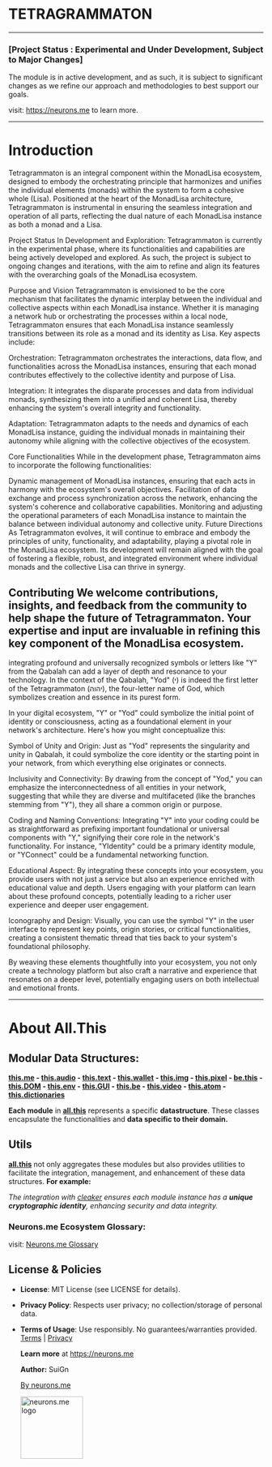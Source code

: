 # TETRAGRAMMATON

-----------

### [Project Status : Experimental and Under Development, Subject to Major Changes]

The module is in active development, and as such, it is subject to significant changes as we refine our approach and methodologies to best support our goals.

visit: https://neurons.me to learn more.

----------

# Introduction

Tetragrammaton is an integral component within the MonadLisa ecosystem, designed to embody the orchestrating principle that harmonizes and unifies the individual elements (monads) within the system to form a cohesive whole (Lisa). Positioned at the heart of the MonadLisa architecture, Tetragrammaton is instrumental in ensuring the seamless integration and operation of all parts, reflecting the dual nature of each MonadLisa instance as both a monad and a Lisa.

Project Status
In Development and Exploration: Tetragrammaton is currently in the experimental phase, where its functionalities and capabilities are being actively developed and explored. As such, the project is subject to ongoing changes and iterations, with the aim to refine and align its features with the overarching goals of the MonadLisa ecosystem.

Purpose and Vision
Tetragrammaton is envisioned to be the core mechanism that facilitates the dynamic interplay between the individual and collective aspects within each MonadLisa instance. Whether it is managing a network hub or orchestrating the processes within a local node, Tetragrammaton ensures that each MonadLisa instance seamlessly transitions between its role as a monad and its identity as Lisa. Key aspects include:

Orchestration: Tetragrammaton orchestrates the interactions, data flow, and functionalities across the MonadLisa instances, ensuring that each monad contributes effectively to the collective identity and purpose of Lisa.

Integration: It integrates the disparate processes and data from individual monads, synthesizing them into a unified and coherent Lisa, thereby enhancing the system's overall integrity and functionality.

Adaptation: Tetragrammaton adapts to the needs and dynamics of each MonadLisa instance, guiding the individual monads in maintaining their autonomy while aligning with the collective objectives of the ecosystem.

Core Functionalities
While in the development phase, Tetragrammaton aims to incorporate the following functionalities:

Dynamic management of MonadLisa instances, ensuring that each acts in harmony with the ecosystem's overall objectives.
Facilitation of data exchange and process synchronization across the network, enhancing the system's coherence and collaborative capabilities.
Monitoring and adjusting the operational parameters of each MonadLisa instance to maintain the balance between individual autonomy and collective unity.
Future Directions
As Tetragrammaton evolves, it will continue to embrace and embody the principles of unity, functionality, and adaptability, playing a pivotal role in the MonadLisa ecosystem. Its development will remain aligned with the goal of fostering a flexible, robust, and integrated environment where individual monads and the collective Lisa can thrive in synergy.

Contributing
We welcome contributions, insights, and feedback from the community to help shape the future of Tetragrammaton. Your expertise and input are invaluable in refining this key component of the MonadLisa ecosystem.
----------

 integrating profound and universally recognized symbols or letters like "Y" from the Qabalah can add a layer of depth and resonance to your technology. In the context of the Qabalah, "Yod" (י) is indeed the first letter of the Tetragrammaton (יהוה), the four-letter name of God, which symbolizes creation and essence in its purest form.

In your digital ecosystem, "Y" or "Yod" could symbolize the initial point of identity or consciousness, acting as a foundational element in your network's architecture. Here's how you might conceptualize this:

Symbol of Unity and Origin: Just as "Yod" represents the singularity and unity in Qabalah, it could symbolize the core identity or the starting point in your network, from which everything else originates or connects.

Inclusivity and Connectivity: By drawing from the concept of "Yod," you can emphasize the interconnectedness of all entities in your network, suggesting that while they are diverse and multifaceted (like the branches stemming from "Y"), they all share a common origin or purpose.

Coding and Naming Conventions: Integrating "Y" into your coding could be as straightforward as prefixing important foundational or universal components with "Y," signifying their core role in the network's functionality. For instance, "YIdentity" could be a primary identity module, or "YConnect" could be a fundamental networking function.

Educational Aspect: By integrating these concepts into your ecosystem, you provide users with not just a service but also an experience enriched with educational value and depth. Users engaging with your platform can learn about these profound concepts, potentially leading to a richer user experience and deeper user engagement.

Iconography and Design: Visually, you can use the symbol "Y" in the user interface to represent key points, origin stories, or critical functionalities, creating a consistent thematic thread that ties back to your system's foundational philosophy.

By weaving these elements thoughtfully into your ecosystem, you not only create a technology platform but also craft a narrative and experience that resonates on a deeper level, potentially engaging users on both intellectual and emotional fronts.


----------

# About All.This

## Modular Data Structures:

**[this.me](https://suign.github.io/this.me)  - [this.audio](https://suign.github.io/this.audio) - [this.text](https://suign.github.io/this.text) - [this.wallet](https://suign.github.io/this.wallet) - [this.img](https://suign.github.io/this.img) - [this.pixel](https://suign.github.io/Pixels) - [be.this](https://suign.github.io/be.this) - [this.DOM](https://suign.github.io/this.DOM) - [this.env](https://suign.github.io/this.env/) - [this.GUI](https://suign.github.io/this.GUI) - [this.be](https://suign.github.io/this.be) - [this.video](https://suign.github.io/this.video) - [this.atom](https://suign.github.io/this.atom) - [this.dictionaries](https://suign.github.io/this.dictionaries/)**

**Each module** in **[all.this](https://neurons.me/all-this)** represents a specific **datastructure**. These classes encapsulate the functionalities and **data specific to their domain.**

## **Utils**

**[all.this](https://neurons.me/all-this)** not only aggregates these modules but also provides utilities to facilitate the integration, management, and enhancement of these data structures. **For example:**

*The integration with [cleaker](https://suign.github.io/cleaker/) ensures each module instance has a **unique cryptographic identity**, enhancing security and data integrity.*

### Neurons.me Ecosystem Glossary:

visit: [Neurons.me Glossary](https://suign.github.io/neurons.me/Glossary) 

## License & Policies

- **License**: MIT License (see LICENSE for details).

- **Privacy Policy**: Respects user privacy; no collection/storage of personal data.

- **Terms of Usage**: Use responsibly. No guarantees/warranties provided. [Terms](https://www.neurons.me/terms-of-use) | [Privacy](https://www.neurons.me/privacy-policy)

  **Learn more** at https://neurons.me

  **Author:** SuiGn

  [By neurons.me](https://neurons.me)

  <img src="https://suign.github.io/neurons.me/neurons_logo.png" alt="neurons.me logo" width="123" height="123" style="width123px; height:123px;">
